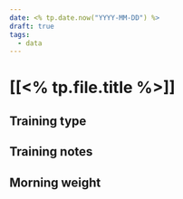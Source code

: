 ```yaml
---
date: <% tp.date.now("YYYY-MM-DD") %>
draft: true
tags:
  - data
---
```

# [[<% tp.file.title %>]]

## Training type

## Training notes

## Morning weight

